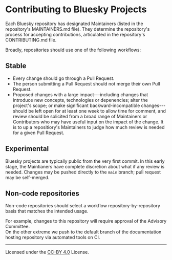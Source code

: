 # Contributing to Bluesky Projects

Each Bluesky repository has designated Maintainers (listed in the repository's
MAINTAINERS.md file). They determine the repository's process for accepting
contributions, articulated in the repository's CONTRIBUTING.md file.

Broadly, repositories should use one of the following workflows:

## Stable

* Every change should go through a Pull Request.
* The person submitting a Pull Request should not merge their own Pull Request.
* Proposed changes with a large impact---including changes that introduce
  new concepts, technologies or depenencies; alter the project's scope; or make
  significant backward-incompatible changes---should be left open for at least
  one week to allow time for comment, and review should be solicited from a
  broad range of Maintainers or Contributors who may have useful input on the
  impact of the change. It is to up a repositiory's Maintainers to judge how much
  review is needed for a given Pull Request.

## Experimental

Bluesky projects are typically public from the very first commit. In this
early stage, the Maintianers have complete discretion about what
if any review is needed. Changes may be pushed directly to the `main`
branch; pull request may be self-merged.


## Non-code repositories

Non-code repositories should select a workflow repository-by-repository basis that matches
the intended usage.

For example, changes to this repository will require approval of the Advisory Committee.  
On the other extreme we push to the default branch of the documentation hosting repository 
via automated tools on CI.

---
Licensed under the [CC-BY 4.0](https://creativecommons.org/licenses/by-sa/4.0/) License.
